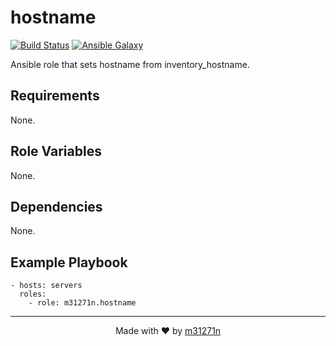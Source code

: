 # hostname

[![Build Status](https://travis-ci.org/m31271n/ansible-role-hostname.svg?branch=master)](https://travis-ci.org/m31271n/ansible-role-hostname)
[![Ansible Galaxy](https://img.shields.io/badge/galaxy-m31271n.hostname-blue.svg)](https://galaxy.ansible.com/m31271n/hostname/)

Ansible role that sets hostname from inventory_hostname.

## Requirements

None.

## Role Variables

None.

## Dependencies

None.

## Example Playbook

```
- hosts: servers
  roles:
    - role: m31271n.hostname
```

* * *

<p align="center">Made with ❤ by <a href="http://index.m31271n.com">m31271n</a></p>
